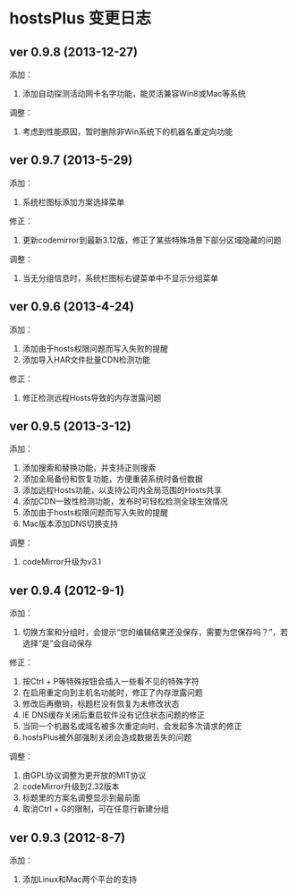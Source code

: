 hostsPlus 变更日志
====================

## ver 0.9.8 (2013-12-27)

添加：

1. 添加自动探测活动网卡名字功能，能灵活兼容Win8或Mac等系统

调整：

1. 考虑到性能原因，暂时删除非Win系统下的机器名重定向功能

## ver 0.9.7 (2013-5-29)

添加：

1. 系统栏图标添加方案选择菜单

修正：

1. 更新codemirror到最新3.12版，修正了某些特殊场景下部分区域隐藏的问题

调整：

1. 当无分组信息时，系统栏图标右键菜单中不显示分组菜单

## ver 0.9.6 (2013-4-24)

添加：

1. 添加由于hosts权限问题而写入失败的提醒
2. 添加导入HAR文件批量CDN检测功能

修正：

1. 修正检测远程Hosts导致的内存泄露问题

## ver 0.9.5 (2013-3-12)

添加：

1. 添加搜索和替换功能，并支持正则搜索
2. 添加全局备份和恢复功能，方便重装系统时备份数据
3. 添加远程Hosts功能，以支持公司内全局范围的Hosts共享
4. 添加CDN一致性检测功能，发布时可轻松检测全球生效情况
5. 添加由于hosts权限问题而写入失败的提醒
6. Mac版本添加DNS切换支持

调整：

1. codeMirror升级为v3.1

## ver 0.9.4 (2012-9-1)

添加：

1. 切换方案和分组时，会提示“您的编辑结果还没保存，需要为您保存吗？”，若选择“是”会自动保存

修正：

1. 按Ctrl + P等特殊按钮会插入一些看不见的特殊字符
2. 在启用重定向到主机名功能时，修正了内存泄露问题
3. 修改后再撤销，标题栏没有恢复为未修改状态
4. IE DNS缓存关闭后重启软件没有记住状态问题的修正
5. 当同一个机器名或域名被多次重定向时，会发起多次请求的修正
6. hostsPlus被外部强制关闭会造成数据丢失的问题

调整：

1. 由GPL协议调整为更开放的MIT协议
2. codeMirror升级到2.32版本
3. 标题里的方案名调整显示到最前面
4. 取消Ctrl + G的限制，可在任意行新建分组


## ver 0.9.3 (2012-8-7)

添加：

1. 添加Linux和Mac两个平台的支持